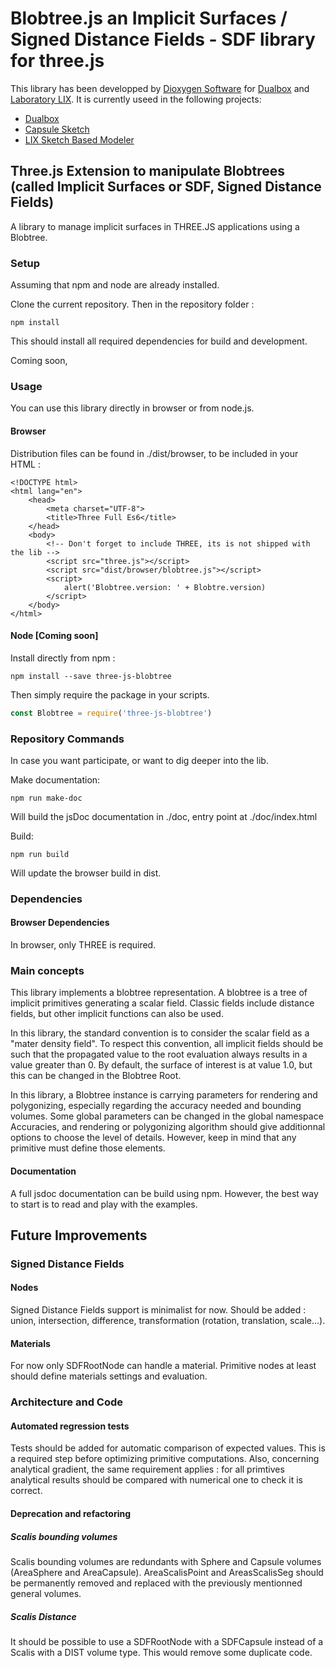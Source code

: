 Blobtree.js an Implicit Surfaces / Signed Distance Fields - SDF library for three.js
================

This library has been developped by [Dioxygen Software](https://dioxygen.io) for [Dualbox](https://dualbox.com) and [Laboratory LIX](https://www.lix.polytechnique.fr).
It is currently useed in the following projects:

  * [Dualbox](https://dualbox.com)
  * [Capsule Sketch](https://capsulesketch.org)
  * [LIX Sketch Based Modeler](https://sbm.maximequiblier.now.sh)

## Three.js Extension to manipulate Blobtrees (called  Implicit Surfaces or SDF, Signed Distance Fields)

A library to manage implicit surfaces in THREE.JS applications using a Blobtree.

### Setup ###

Assuming that npm and node are already installed.

Clone the current repository. Then in the repository folder :
````
npm install
````
This should install all required dependencies for build and development.

Coming soon,

### Usage ###

You can use this library directly in browser or from node.js.

#### Browser ####

Distribution files can be found in ./dist/browser, to be included in your HTML :

````
<!DOCTYPE html>
<html lang="en">
    <head>
        <meta charset="UTF-8">
        <title>Three Full Es6</title>
    </head>
    <body>
        <!-- Don't forget to include THREE, its is not shipped with the lib -->
        <script src="three.js"></script>
        <script src="dist/browser/blobtree.js"></script>
        <script>
            alert('Blobtree.version: ' + Blobtre.version)
        </script>
    </body>
</html>
````

#### Node [Coming soon] ####

Install directly from npm :
````
npm install --save three-js-blobtree
````

Then simply require the package in your scripts.

````javascript
const Blobtree = require('three-js-blobtree')
````

### Repository Commands ###
In case you want participate, or want to dig deeper into the lib.

Make documentation:
````
npm run make-doc
````
Will build the jsDoc documentation in ./doc, entry point at ./doc/index.html

Build:
````
npm run build
````
Will update the browser build in dist.

### Dependencies ###

#### Browser Dependencies ####
In browser, only THREE is required.

### Main concepts ###
This library implements a blobtree representation.
A blobtree is a tree of implicit primitives generating a scalar field. Classic fields include distance fields, but other implicit functions can also be used.

In this library, the standard convention is to consider the scalar field as a "mater density field".
To respect this convention, all implicit fields should be such that the propagated value to the root evaluation always results in a value greater than 0. By default, the surface of interest is at value 1.0, but this can be changed in the Blobtree Root.

In this library, a Blobtree instance is carrying parameters for rendering and polygonizing, especially regarding the accuracy needed and bounding volumes.
Some global parameters can be changed in the global namespace Accuracies, and rendering or polygonizing algorithm should give additionnal options to choose the level of details.
However, keep in mind that any primitive must define those elements.

#### Documentation ####
A full jsdoc documentation can be build using npm.
However, the best way to start is to read and play with the examples.

## Future Improvements ##

### Signed Distance Fields ###

#### Nodes ####

   Signed Distance Fields support is minimalist for now. Should be added : union, intersection, difference, transformation (rotation, translation, scale...).

#### Materials ####

   For now only SDFRootNode can handle a material. Primitive nodes at least should define materials settings and evaluation.

### Architecture and Code ###

#### Automated regression tests ####

Tests should be added for automatic comparison of expected values. This is a required step before optimizing primitive computations.
Also, concerning analytical gradient, the same requirement applies : for all primtives analytical results should be compared with numerical one to check it is correct.

#### Deprecation and refactoring ####

##### Scalis bounding volumes #####

Scalis bounding volumes are redundants with Sphere and Capsule volumes (AreaSphere and AreaCapsule). AreaScalisPoint and AreasScalisSeg should be permanently removed and replaced with the previously mentionned general volumes.

##### Scalis Distance #####

It should be possible to use a SDFRootNode with a SDFCapsule instead of a Scalis with a DIST volume type. This would remove some duplicate code.

